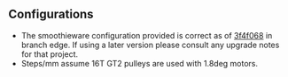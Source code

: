 ## Configurations

* The smoothieware configuration provided is correct as of [3f4f068](https://github.com/Smoothieware/Smoothieware/commit/3f34068d0fe21cdfd6ca8b0ea13125a0bc3a1632) in branch edge. If using a later version please consult any upgrade notes for that project.
* Steps/mm assume 16T GT2 pulleys are used with 1.8deg motors.
